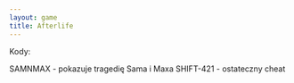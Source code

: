 ```yaml
---
layout: game
title: Afterlife
---
```


Kody:

SAMNMAX   	- pokazuje tragedię Sama i Maxa
SHIFT-421 	- ostateczny cheat
